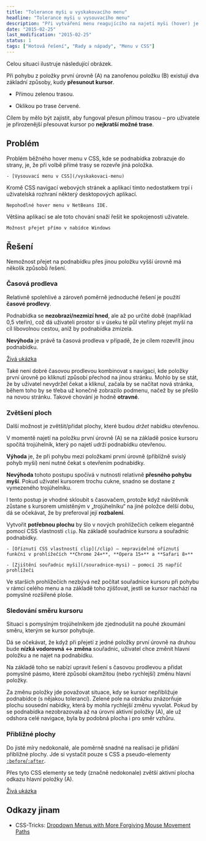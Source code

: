 ```yaml
---
title: "Tolerance myši u vyskakovacího menu"
headline: "Tolerance myši u vysouvacího menu"
description: "Při vytváření menu reagujícího na najetí myši (hover) je dobré tolerovat nepřesnou cestu myší."
date: "2015-02-25"
last_modification: "2015-02-25"
status: 1
tags: ["Hotová řešení", "Rady a nápady", "Menu v CSS"]
---
```


Celou situaci ilustruje následující obrázek.

Při pohybu z položky první úrovně (A) na zanořenou položku (B) existují dva základní způsoby, kudy **přesunout kursor**.

  - Přímou zelenou trasou.

  - Oklikou po trase červené.

Cílem by mělo být zajistit, aby fungoval přesun přímou trasou – pro uživatele je přirozenější přesouvat kursor po **nejkratší možné trase**.

## Problém

Problém běžného hover menu v CSS, kde se podnabídka zobrazuje do strany, je, že při volbě přímé trasy se rozevře jiná položka.

    - [Vysouvací menu v CSS](/vyskakovaci-menu)

Kromě CSS navigací webových stránek a aplikací tímto nedostatkem trpí i uživatelská rozhraní některý desktopových aplikací.

    Nepohodlné hover menu v NetBeans IDE.

Většina aplikací se ale toto chování snaží řešit ke spokojenosti uživatele.

    Možnost přejet přímo v nabídce Windows

## Řešení

Nemožnost přejet na podnabídku přes jinou položku vyšší úrovně má několik způsobů řešení.

### Časová prodleva

Relativně spolehlivé a zároveň poměrně jednoduché řešení je použití **časové prodlevy**.

Podnabídka se **nezobrazí/nezmizí hned**, ale až po určité době (například 0,5 vteřin), což dá uživateli prostor si v úseku té půl vteřiny přejet myší na cíl libovolnou cestou, aniž by podnabídka zmizela.

**Nevýhoda** je právě ta časová prodleva v případě, že je cílem rozevřít jinou podnabídku.

[Živá ukázka](http://kod.djpw.cz/wwkb)

Také není dobré časovou prodlevou kombinovat s navigací, kde položky první úrovně po kliknutí způsobí přechod na jinou stránku. Mohlo by se stát, že by uživatel nevydržel čekat a kliknul, začala by se načítat nová stránka, během toho by se třeba už konečně zobrazilo podmenu, načež by se přešlo na novou stránku. Takové chování je hodně **otravné**.

### Zvětšení ploch

Další možnost je zvětšit/přidat plochy, které budou *držet* nabídku otevřenou.

V momentě najetí na položku první úrovně (A) se na základě posice kursoru spočítá trojúhelník, který po najetí udrží podnabídku otevřenou.

**Výhoda** je, že při pohybu mezi položkami první úrovně (přibližně svislý pohyb myší) není nutné čekat s otevřením podnabídky.

**Nevýhoda** tohoto postupu spočívá v nutnosti relativně **přesného pohybu myší**. Pokud uživatel kursorem trochu cukne, snadno se dostane z vymezeného trojúhelníku.

I tento postup je vhodné skloubit s časovačem, protože když návštěvník zůstane s kursorem umístěným v „trojúhelníku“ na jiné položce delší dobu, dá se očekávat, že by preferoval její **rozbalení**.

Vytvořit **potřebnou plochu** by šlo v nových prohlížečích celkem elegantně pomocí CSS vlastnosti `clip`. Na základě souřadnice kursoru a souřadnic podnabídky.

    - [Oříznutí CSS vlastností clip](/clip) – nepravidelné oříznutí funkční v prohlížečích **Chrome 24+**, **Opera 15+** a **Safari 8+**

    - [Zjištění souřadnic myši](/souradnice-mysi) – pomocí JS napříč prohlížeči

Ve starších prohlížečích nezbývá než počítat souřadnice kursoru při pohybu v rámci celého menu a na základě toho zjišťovat, jestli se kursor nachází na pomyslné rozšířené ploše.

### Sledování směru kursoru

Situaci s pomyslným trojúhelníkem jde zjednodušit na pouhé zkoumání směru, kterým se kursor pohybuje.

Dá se očekávat, že když při přejetí z jedné položky první úrovně na druhou bude **nízká vodorovná ↔ změna** souřadnic, uživatel chce změnit hlavní položku a ne najet na podnabídku.

Na základě toho se nabízí upravit řešení s časovou prodlevou a přidat pomyslné pásmo, které způsobí okamžitou (nebo rychlejší) změnu hlavní položky.

Za změnu položky jde považovat situace, kdy se kursor nepřibližuje podnabídce (s nějakou tolerancí). Zelené pole na obrázku znázorňuje plochu sousední nabídky, která by mohla rychlejší změnu vyvolat. Pokud by se podnabídka nezobrazovala až na úrovni aktivní položky (A), ale už odshora celé navigace, byla by podobná plocha i pro směr vzhůru.

### Přibližné plochy

Do jisté míry nedokonalé, ale poměrně snadné na realisaci je přidání přibližné plochy. Jde si vystačit pouze s CSS a pseudo-elementy [`:before`/`:after`](/css-selektory#before-after).

Přes tyto CSS elementy se tedy (značně nedokonale) zvětší aktivní plocha odkazu hlavní položky (A).

[Živá ukázka](http://kod.djpw.cz/ywkb)

## Odkazy jinam

  - CSS-Tricks: [Dropdown Menus with More Forgiving Mouse Movement Paths](http://css-tricks.com/dropdown-menus-with-more-forgiving-mouse-movement-paths/)